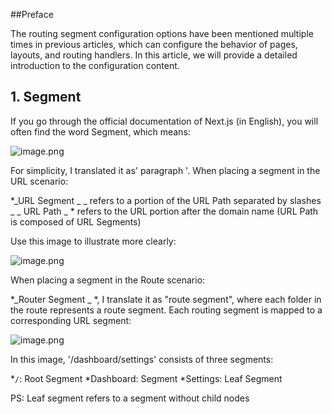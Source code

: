 ##Preface

The routing segment configuration options have been mentioned multiple times in previous articles, which can configure the behavior of pages, layouts, and routing handlers. In this article, we will provide a detailed introduction to the configuration content.

## 1. Segment

If you go through the official documentation of Next.js (in English), you will often find the word Segment, which means:

![image.png](https://p3-juejin.byteimg.com/tos-cn-i-k3u1fbpfcp/1795b49110b1459081bb3672aeb4bd31~tplv-k3u1fbpfcp-jj-mark:3024:0:0:0:q75.awebp#?w=992&h=848&s=193982&e=png&b=1c1e20)

For simplicity, I translated it as' paragraph '. When placing a segment in the URL scenario:

\*_URL Segment _ _ refers to a portion of the URL Path separated by slashes _ _ URL Path _ \* refers to the URL portion after the domain name (URL Path is composed of URL Segments)

Use this image to illustrate more clearly:

![image.png](https://p3-juejin.byteimg.com/tos-cn-i-k3u1fbpfcp/b20bb421ef334b9699bc7773c6f67fa7~tplv-k3u1fbpfcp-jj-mark:3024:0:0:0:q75.awebp#?w=1600&h=371&s=223859&e=png&b=131313)

When placing a segment in the Route scenario:

\*_Router Segment _ \*, I translate it as "route segment", where each folder in the route represents a route segment. Each routing segment is mapped to a corresponding URL segment:

![image.png](https://p3-juejin.byteimg.com/tos-cn-i-k3u1fbpfcp/83ecaf2828ef4e668a4146812ff7c9f3~tplv-k3u1fbpfcp-jj-mark:3024:0:0:0:q75.awebp#?w=1600&h=594&s=339521&e=png&b=141414)

In this image, '/dashboard/settings' consists of three segments:

*`/`: Root Segment
*Dashboard: Segment
\*Settings: Leaf Segment

PS: Leaf segment refers to a segment without child nodes
